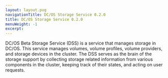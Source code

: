 ```yaml
---
layout: layout.pug
navigationTitle: DC/OS Storage Service 0.2.0
title: DC/OS Storage Service 0.2.0
menuWeight: -1
excerpt:
---
```


DC/OS Beta Storage Service (DSS) is a service that manages storage in DC/OS.
This service manages volumes, volume profiles, volume providers, and storage devices in the cluster.
The DSS serves as the brain of the storage support by collecting storage related information from various components in the cluster, keeping track of their states, and acting on user requests.
